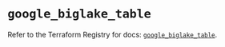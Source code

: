 # `google_biglake_table`

Refer to the Terraform Registry for docs: [`google_biglake_table`](https://registry.terraform.io/providers/hashicorp/google/6.49.1/docs/resources/biglake_table).
